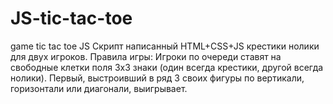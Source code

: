 # JS-tic-tac-toe
game  tic tac toe JS
Скрипт написанный HTML+CSS+JS крестики нолики для двух игроков. 
Правила игры: Игроки по очереди ставят на свободные клетки поля 3х3 знаки (один всегда крестики, другой всегда нолики). 
Первый, выстроивший в ряд 3 своих фигуры по вертикали, горизонтали или диагонали, выигрывает. 

